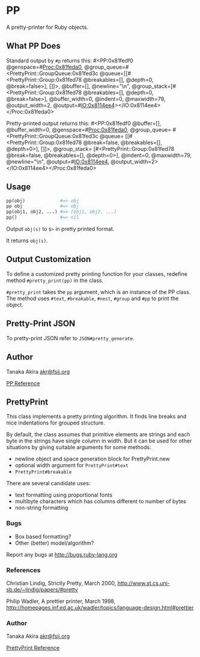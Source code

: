 # PP

A pretty-printer for Ruby objects.

## What PP Does

Standard output by `#p` returns this: #<PP:0x81fedf0
@genspace=#<Proc:0x81feda0>,
@group\_queue=#<PrettyPrint::GroupQueue:0x81fed3c
@queue=\[\[#<PrettyPrint::Group:0x81fed78 @breakables=\[\], @depth=0,
@break=false>\], \[\]\]>, @buffer=\[\], @newline=\"\\n\",
@group\_stack=\[#<PrettyPrint::Group:0x81fed78 @breakables=\[\],
@depth=0, @break=false>\], @buffer\_width=0, @indent=0, @maxwidth=79,
@output\_width=2,
@output=#<IO:0x8114ee4>></IO:0x8114ee4></Proc:0x81feda0>

Pretty-printed output returns this: #<PP:0x81fedf0 @buffer=\[\],
@buffer\_width=0, @genspace=#<Proc:0x81feda0>, @group\_queue=
#<PrettyPrint::GroupQueue:0x81fed3c @queue=
\[\[#<PrettyPrint::Group:0x81fed78 @break=false, @breakables=\[\],
@depth=0>\], \[\]\]>, @group\_stack= \[#<PrettyPrint::Group:0x81fed78
@break=false, @breakables=\[\], @depth=0>\], @indent=0, @maxwidth=79,
@newline=\"\\n\", @output=#<IO:0x8114ee4>,
@output\_width=2></IO:0x8114ee4></Proc:0x81feda0>

## Usage


```ruby
pp(obj)             #=> obj
pp obj              #=> obj
pp(obj1, obj2, ...) #=> [obj1, obj2, ...]
pp()                #=> nil
```

Output `obj(s)` to `$>` in pretty printed format.

It returns `obj(s)`.

## Output Customization

To define a customized pretty printing function for your classes,
redefine method `#pretty_print(pp)` in the class.

`#pretty_print` takes the `pp` argument, which is an instance of the PP
class. The method uses `#text`, `#breakable`, `#nest`, `#group` and
`#pp` to print the object.

## Pretty-Print JSON

To pretty-print JSON refer to `JSON#pretty_generate`.

## Author

Tanaka Akira [akr@fsij.org](mailto:akr@fsij.org)

[PP Reference](https://ruby-doc.org/stdlib-2.5.0/libdoc/pp/rdoc/PP.html)



## PrettyPrint

This class implements a pretty printing algorithm. It finds line breaks
and nice indentations for grouped structure.

By default, the class assumes that primitive elements are strings and
each byte in the strings have single column in width. But it can be used
for other situations by giving suitable arguments for some methods:

* newline object and space generation block for PrettyPrint.new
* optional width argument for `PrettyPrint#text`
* `PrettyPrint#breakable`

There are several candidate uses:

* text formatting using proportional fonts
* multibyte characters which has columns different to number of bytes
* non-string formatting

### Bugs

* Box based formatting?
* Other (better) model/algorithm?

Report any bugs at http://bugs.ruby-lang.org

### References

Christian Lindig, Strictly Pretty, March 2000,
http://www.st.cs.uni-sb.de/~lindig/papers/#pretty

Philip Wadler, A prettier printer, March 1998,
http://homepages.inf.ed.ac.uk/wadler/topics/language-design.html#prettier

### Author

Tanaka Akira [akr@fsij.org](mailto:akr@fsij.org)

[PrettyPrint
Reference](https://ruby-doc.org/stdlib-2.5.0/libdoc/prettyprint/rdoc/PrettyPrint.html)

